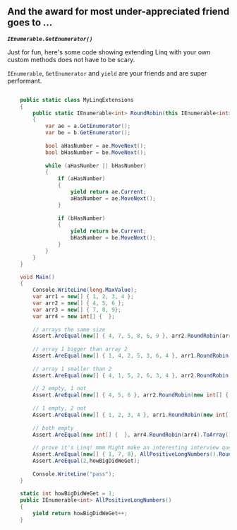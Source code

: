 ## And the award for most under-appreciated friend goes to ...

***`IEnumerable.GetEnumerator()`***

Just for fun, here's some code showing extending Linq with your own custom methods does not have to be scary.

`IEnumerable`, `GetEnumerator` and `yield` are your friends and are super performant. 

```csharp

	public static class MyLinqExtensions
	{
		public static IEnumerable<int> RoundRobin(this IEnumerable<int> a, IEnumerable<int> b)
		{
			var ae = a.GetEnumerator();
			var be = b.GetEnumerator();
	
			bool aHasNumber = ae.MoveNext();
			bool bHasNumber = be.MoveNext();
	
			while (aHasNumber || bHasNumber)
			{
				if (aHasNumber)
				{
					yield return ae.Current;
					aHasNumber = ae.MoveNext();
				}
	
				if (bHasNumber)
				{
					yield return be.Current;
					bHasNumber = be.MoveNext();
				}
			}
		}
	}

	void Main()
	{
		Console.WriteLine(long.MaxValue);
		var arr1 = new[] { 1, 2, 3, 4 };
		var arr2 = new[] { 4, 5, 6 };
		var arr3 = new[] { 7, 8, 9};
		var arr4 = new int[] {  };
		
		// arrays the same size
		Assert.AreEqual(new[] { 4, 7, 5, 8, 6, 9 }, arr2.RoundRobin(arr3).ToArray());
		
		// array 1 bigger than array 2
		Assert.AreEqual(new[] { 1, 4, 2, 5, 3, 6, 4 }, arr1.RoundRobin(arr2).ToArray());
	
		// array 1 smaller than 2
		Assert.AreEqual(new[] { 4, 1, 5, 2, 6, 3, 4 }, arr2.RoundRobin(arr1).ToArray());
	
		// 2 empty, 1 not
		Assert.AreEqual(new[] { 4, 5, 6 }, arr2.RoundRobin(new int[] { }).ToArray());
		
		// 1 empty, 2 not
		Assert.AreEqual(new[] { 1, 2, 3, 4 }, arr1.RoundRobin(new int[] { }).ToArray());
	
		// both empty
		Assert.AreEqual(new int[] {  }, arr4.RoundRobin(arr4).ToArray());
	
		// prove it's Linq! mmm Might make an interesting interview question, discuss why this is or is not a good proof?
		Assert.AreEqual(new[] { 1, 7, 8}, AllPositiveLongNumbers().RoundRobin(arr3).Take(3).ToArray());
		Assert.AreEqual(2,howBigDidWeGet);
		
		Console.WriteLine("pass");
	}
	
	static int howBigDidWeGet = 1;
	public IEnumerable<int> AllPositiveLongNumbers()
	{
		yield return howBigDidWeGet++;
	}






```
